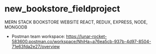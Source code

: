 # new_bookstore_fieldproject

MERN STACK BOOKSTORE WEBSITE REACT, REDUX, EXPRESS, NODE, MONGODB

- Postman team workspace:
  https://lunar-rocket-583600.postman.co/workspace/NhiHa~a76ea5cb-937b-4d97-8504-71e63fda2e27/overview
